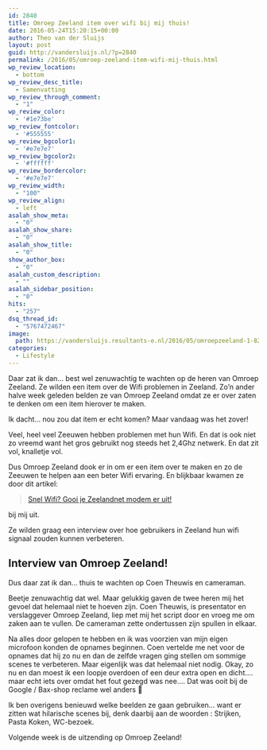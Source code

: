 ```yaml
---
id: 2840
title: Omroep Zeeland item over wifi bij mij thuis!
date: 2016-05-24T15:20:15+00:00
author: Theo van der Sluijs
layout: post
guid: http://vandersluijs.nl/?p=2840
permalink: /2016/05/omroep-zeeland-item-wifi-mij-thuis.html
wp_review_location:
  - bottom
wp_review_desc_title:
  - Samenvatting
wp_review_through_comment:
  - "1"
wp_review_color:
  - '#1e73be'
wp_review_fontcolor:
  - '#555555'
wp_review_bgcolor1:
  - '#e7e7e7'
wp_review_bgcolor2:
  - '#ffffff'
wp_review_bordercolor:
  - '#e7e7e7'
wp_review_width:
  - "100"
wp_review_align:
  - left
asalah_show_meta:
  - "0"
asalah_show_share:
  - "0"
asalah_show_title:
  - "0"
show_author_box:
  - "0"
asalah_custom_description:
  - ""
asalah_sidebar_position:
  - "0"
hits:
  - "257"
dsq_thread_id:
  - "5767472467"
image: 
  path: https://vandersluijs.resultants-e.nl/2016/05/omroepzeeland-1-825x510.jpg
categories:
  - Lifestyle
---
```

Daar zat ik dan&#8230; best wel zenuwachtig te wachten op de heren van Omroep Zeeland. Ze wilden een item over de Wifi problemen in Zeeland. Zo&#8217;n ander halve week geleden belden ze van Omroep Zeeland omdat ze er over zaten te denken om een item hierover te maken.

<p style="text-align: left;">
  Ik dacht&#8230; nou zou dat item er echt komen? Maar vandaag was het zover! <!--more-->
</p>

Veel, heel veel Zeeuwen hebben problemen met hun Wifi. En dat is ook niet zo vreemd want het gros gebruikt nog steeds het 2,4Ghz netwerk. En dat zit vol, knalletje vol.

Dus Omroep Zeeland dook er in om er een item over te maken en zo de Zeeuwen te helpen aan een beter Wifi ervaring. En blijkbaar kwamen ze door dit artikel:

<blockquote class="wp-embedded-content" data-secret="lvdiAPGVub">
  <p>
    <a href="https://www.vandersluijs.nl/2015/01/snel-wifi-gooi-je-zeelandnet-modem-er.html">Snel Wifi? Gooi je Zeelandnet modem er uit!</a>
  </p>
</blockquote>



bij mij uit.

Ze wilden graag een interview over hoe gebruikers in Zeeland hun wifi signaal zouden kunnen verbeteren.

## Interview van Omroep Zeeland!

Dus daar zat ik dan&#8230; thuis te wachten op Coen Theuwis en cameraman.

Beetje zenuwachtig dat wel. Maar gelukkig gaven de twee heren mij het gevoel dat helemaal niet te hoeven zijn. Coen Theuwis, is presentator en verslaggever Omroep Zeeland, liep met mij het script door en vroeg me om zaken aan te vullen. De cameraman zette ondertussen zijn spullen in elkaar.

Na alles door gelopen te hebben en ik was voorzien van mijn eigen microfoon konden de opnames beginnen. Coen vertelde me net voor de opnames dat hij zo nu en dan de zelfde vragen ging stellen om sommige scenes te verbeteren. Maar eigenlijk was dat helemaal niet nodig. Okay, zo nu en dan moest ik een loopje overdoen of een deur extra open en dicht&#8230;. maar echt iets over omdat het fout gezegd was nee&#8230;. Dat was ooit bij de Google / Bax-shop reclame wel anders 🙂

Ik ben overigens benieuwd welke beelden ze gaan gebruiken&#8230; want er zitten wat hilarische scenes bij, denk daarbij aan de woorden : Strijken, Pasta Koken, WC-bezoek.

Volgende week is de uitzending op Omroep Zeeland!